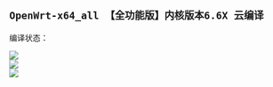 ## `OpenWrt-x64_all 【全功能版】内核版本6.6X 云编译`
编译状态：

<a href="https://github.com/gxnas/OpenWrt_Build_x64_all/actions/workflows/OpenWrt_Build_x64_all.yml">
    <img src="https://github.com/gxnas/OpenWrt_Build_x64_all/actions/workflows/OpenWrt_Build_x64_all.yml/badge.svg?style=flat" />
</a>

</br>
<a href="https://github.com/gxnas/OpenWrt_Build_x64_all/actions/workflows/Official_x64_all.yml">
    <img src="https://github.com/gxnas/OpenWrt_Build_x64_all/actions/workflows/Official_x64_all.yml/badge.svg?style=flat" />
</a>

</br>
<a href="https://github.com/gxnas/OpenWrt_Build_x64_all/actions/workflows/compile.yml">
    <img src="https://github.com/gxnas/OpenWrt_Build_x64_all/actions/workflows/compile.yml/badge.svg?style=flat" />
</a>
